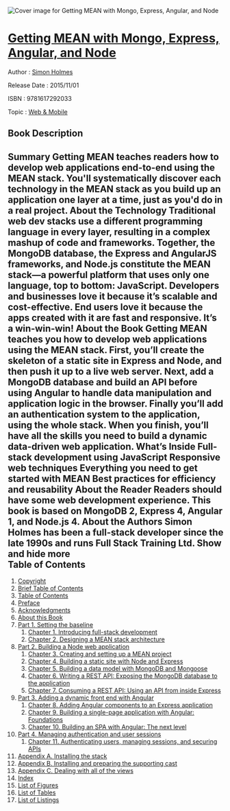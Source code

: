 ![Cover image for Getting MEAN with Mongo, Express, Angular, and Node](https://imgdetail.ebookreading.net/cover/cover/web_mobile/EB9781617292033.jpg)

[Getting MEAN with Mongo, Express, Angular, and Node](https://ebookreading.net/view/book/Getting+MEAN+with+Mongo%2C+Express%2C+Angular%2C+and+Node-EB9781617292033_1.html "Getting MEAN with Mongo, Express, Angular, and Node")
====================================================================================================================

Author : [Simon Holmes](https://ebookreading.net/search/author/Simon+Holmes)

Release Date : 2015/11/01

ISBN : 9781617292033

Topic : [Web & Mobile](https://ebookreading.net/search/category/web-mobile)

Book Description
-----------------

 Summary
Getting MEAN teaches readers how to develop web applications end-to-end using the MEAN stack. You'll systematically discover each technology in the MEAN stack as you build up an application one layer at a time, just as you'd do in a real project.
About the Technology
Traditional web dev stacks use a different programming language in every layer, resulting in a complex mashup of code and frameworks. Together, the MongoDB database, the Express and AngularJS frameworks, and Node.js constitute the MEAN stack—a powerful platform that uses only one language, top to bottom: JavaScript. Developers and businesses love it because it’s scalable and cost-effective. End users love it because the apps created with it are fast and responsive. It’s a win-win-win!
About the Book
Getting MEAN teaches you how to develop web applications using the MEAN stack. First, you’ll create the skeleton of a static site in Express and Node, and then push it up to a live web server. Next, add a MongoDB database and build an API before using Angular to handle data manipulation and application logic in the browser. Finally you’ll add an authentication system to the application, using the whole stack. When you finish, you’ll have all the skills you need to build a dynamic data-driven web application.
What’s Inside
Full-stack development using JavaScript
Responsive web techniques
Everything you need to get started with MEAN
Best practices for efficiency and reusability
About the Reader
Readers should have some web development experience. This book is based on MongoDB 2, Express 4, Angular 1, and Node.js 4.
About the Authors
Simon Holmes has been a full-stack developer since the late 1990s and runs Full Stack Training Ltd.
        Show and hide more                
Table of Contents
-----------------

1. [Copyright](https://ebookreading.net/view/book/Getting+MEAN+with+Mongo%2C+Express%2C+Angular%2C+and+Node-EB9781617292033_3.html)
1. [Brief Table of Contents](https://ebookreading.net/view/book/Getting+MEAN+with+Mongo%2C+Express%2C+Angular%2C+and+Node-EB9781617292033_4.html)
1. [Table of Contents](https://ebookreading.net/view/book/Getting+MEAN+with+Mongo%2C+Express%2C+Angular%2C+and+Node-EB9781617292033_5.html)
1. [Preface](https://ebookreading.net/view/book/Getting+MEAN+with+Mongo%2C+Express%2C+Angular%2C+and+Node-EB9781617292033_6.html)
1. [Acknowledgments](https://ebookreading.net/view/book/Getting+MEAN+with+Mongo%2C+Express%2C+Angular%2C+and+Node-EB9781617292033_7.html)
1. [About this Book](https://ebookreading.net/view/book/Getting+MEAN+with+Mongo%2C+Express%2C+Angular%2C+and+Node-EB9781617292033_8.html)
1. [Part 1. Setting the baseline](https://ebookreading.net/view/book/Getting+MEAN+with+Mongo%2C+Express%2C+Angular%2C+and+Node-EB9781617292033_9.html)
    1. [Chapter 1. Introducing full-stack development](https://ebookreading.net/view/book/Getting+MEAN+with+Mongo%2C+Express%2C+Angular%2C+and+Node-EB9781617292033_10.html)
    1. [Chapter 2. Designing a MEAN stack architecture](https://ebookreading.net/view/book/Getting+MEAN+with+Mongo%2C+Express%2C+Angular%2C+and+Node-EB9781617292033_11.html)
1. [Part 2. Building a Node web application](https://ebookreading.net/view/book/Getting+MEAN+with+Mongo%2C+Express%2C+Angular%2C+and+Node-EB9781617292033_12.html)
    1. [Chapter 3. Creating and setting up a MEAN project](https://ebookreading.net/view/book/Getting+MEAN+with+Mongo%2C+Express%2C+Angular%2C+and+Node-EB9781617292033_13.html)
    1. [Chapter 4. Building a static site with Node and Express](https://ebookreading.net/view/book/Getting+MEAN+with+Mongo%2C+Express%2C+Angular%2C+and+Node-EB9781617292033_14.html)
    1. [Chapter 5. Building a data model with MongoDB and Mongoose](https://ebookreading.net/view/book/Getting+MEAN+with+Mongo%2C+Express%2C+Angular%2C+and+Node-EB9781617292033_15.html)
    1. [Chapter 6. Writing a REST API: Exposing the MongoDB database to the application](https://ebookreading.net/view/book/Getting+MEAN+with+Mongo%2C+Express%2C+Angular%2C+and+Node-EB9781617292033_16.html)
    1. [Chapter 7. Consuming a REST API: Using an API from inside Express](https://ebookreading.net/view/book/Getting+MEAN+with+Mongo%2C+Express%2C+Angular%2C+and+Node-EB9781617292033_17.html)
1. [Part 3. Adding a dynamic front end with Angular](https://ebookreading.net/view/book/Getting+MEAN+with+Mongo%2C+Express%2C+Angular%2C+and+Node-EB9781617292033_18.html)
    1. [Chapter 8. Adding Angular components to an Express application](https://ebookreading.net/view/book/Getting+MEAN+with+Mongo%2C+Express%2C+Angular%2C+and+Node-EB9781617292033_19.html)
    1. [Chapter 9. Building a single-page application with Angular: Foundations](https://ebookreading.net/view/book/Getting+MEAN+with+Mongo%2C+Express%2C+Angular%2C+and+Node-EB9781617292033_20.html)
    1. [Chapter 10. Building an SPA with Angular: The next level](https://ebookreading.net/view/book/Getting+MEAN+with+Mongo%2C+Express%2C+Angular%2C+and+Node-EB9781617292033_21.html)
1. [Part 4. Managing authentication and user sessions](https://ebookreading.net/view/book/Getting+MEAN+with+Mongo%2C+Express%2C+Angular%2C+and+Node-EB9781617292033_22.html)
    1. [Chapter 11. Authenticating users, managing sessions, and securing APIs](https://ebookreading.net/view/book/Getting+MEAN+with+Mongo%2C+Express%2C+Angular%2C+and+Node-EB9781617292033_23.html)
1. [Appendix A. Installing the stack](https://ebookreading.net/view/book/Getting+MEAN+with+Mongo%2C+Express%2C+Angular%2C+and+Node-EB9781617292033_24.html)
1. [Appendix B. Installing and preparing the supporting cast](https://ebookreading.net/view/book/Getting+MEAN+with+Mongo%2C+Express%2C+Angular%2C+and+Node-EB9781617292033_25.html)
1. [Appendix C. Dealing with all of the views](https://ebookreading.net/view/book/Getting+MEAN+with+Mongo%2C+Express%2C+Angular%2C+and+Node-EB9781617292033_26.html)
1. [Index](https://ebookreading.net/view/book/Getting+MEAN+with+Mongo%2C+Express%2C+Angular%2C+and+Node-EB9781617292033_27.html)
1. [List of Figures](https://ebookreading.net/view/book/Getting+MEAN+with+Mongo%2C+Express%2C+Angular%2C+and+Node-EB9781617292033_28.html)
1. [List of Tables](https://ebookreading.net/view/book/Getting+MEAN+with+Mongo%2C+Express%2C+Angular%2C+and+Node-EB9781617292033_29.html)
1. [List of Listings](https://ebookreading.net/view/book/Getting+MEAN+with+Mongo%2C+Express%2C+Angular%2C+and+Node-EB9781617292033_30.html)
